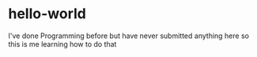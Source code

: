 # hello-world

I've done Programming before but have never submitted anything here so this is me learning how to do that
